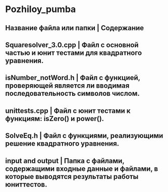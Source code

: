 # Pozhiloy_pumba

Название файла или папки |  Содержание
----------------------------------------------------------------------------------------------------------------------------------------
Squaresolver_3.0.cpp     |  Файл с основной частью и юнит тестами для квадратного уравнения.
----------------------------------------------------------------------------------------------------------------------------------------
isNumber_notWord.h       |  Файл с функцией, проверяющей является ли вводимая последовательность символов числом.
----------------------------------------------------------------------------------------------------------------------------------------
unittests.cpp            |  Файл с юнит тестами к функциям: isZero() и power().
----------------------------------------------------------------------------------------------------------------------------------------
SolveEq.h                |  Файл с функциями, реализующими решение квадратного уравнения. 
----------------------------------------------------------------------------------------------------------------------------------------
input and output         |  Папка с файлами, содержащими входные данные и файлами, в которые выводятся результаты работы юниттестов.
----------------------------------------------------------------------------------------------------------------------------------------
